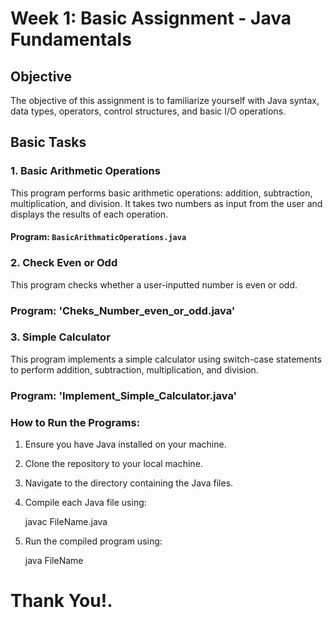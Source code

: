 # Week 1: Basic Assignment - Java Fundamentals

## Objective
The objective of this assignment is to familiarize yourself with Java syntax, data types, operators, control structures, and basic I/O operations.

## Basic Tasks

### 1. Basic Arithmetic Operations
This program performs basic arithmetic operations: addition, subtraction, multiplication, and division. It takes two numbers as input from the user and displays the results of each operation.

#### Program: `BasicArithmaticOperations.java`

### 2. Check Even or Odd
This program checks whether a user-inputted number is even or odd.

### Program: 'Cheks_Number_even_or_odd.java'

### 3. Simple Calculator
This program implements a simple calculator using switch-case statements to perform addition, subtraction, multiplication, and division.

### Program: 'Implement_Simple_Calculator.java'

### How to Run the Programs:

1. Ensure you have Java installed on your machine.

2. Clone the repository to your local machine.

3. Navigate to the directory containing the Java files.

4. Compile each Java file using:

   javac FileName.java

6. Run the compiled program using:

   java FileName




# Thank You!.


